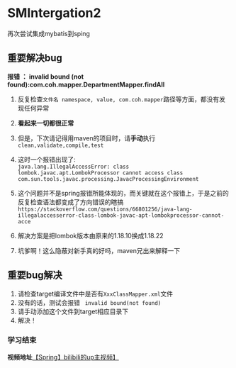 # SMIntergation2
再次尝试集成mybatis到sping


## 重要解决bug
**报错 ： invalid bound (not found):com.coh.mapper.DepartmentMapper.findAll**

1. 反复检查`文件名 namespace, value, com.coh.mapper`路径等方面，都没有发现任何异常

2. **看起来一切都很正常**  

3. 但是，下次请记得用maven的项目时，请**手动**执行`clean,validate,compile,test`  

4. 这时一个报错出现了:  
``java.lang.IllegalAccessError: class lombok.javac.apt.LombokProcessor cannot access class com.sun.tools.javac.processing.JavacProcessingEnvironment``  

5. 这个问题并不是spring报错所能体现的，而关键就在这个报错上，于是之前的反复检查语法都变成了方向错误的瞎搞  
``https://stackoverflow.com/questions/66801256/java-lang-illegalaccesserror-class-lombok-javac-apt-lombokprocessor-cannot-acce
``  

6. 解决方案是把lombok版本由原来的1.18.10换成1.18.22
7. 坑爹啊！这么隐蔽对新手真的好吗，maven兄出来解释一下

## 重要bug解决
1. 请检查target编译文件中是否有`XxxClassMapper.xml`文件
2. 没有的话，测试会报错 ` invalid bound(not found)`
3. 请手动添加这个文件到target相应目录下
4. 解决！

### 学习结束
**视频地址**[【Spring】bilibili的up主视频】](https://www.bilibili.com/video/BV1FR4y1x7Sp/?share_source=copy_web&vd_source=4ab8c0bacabe264ca7fc26a04c087e55)